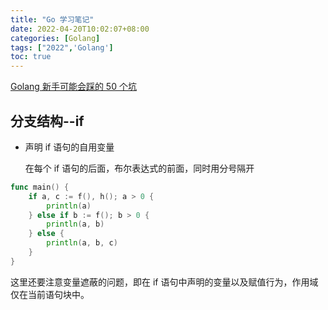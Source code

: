 ```yaml
---
title: "Go 学习笔记"
date: 2022-04-20T10:02:07+08:00
categories: [Golang]
tags: ["2022",'Golang'] 
toc: true
---
```


[Golang 新手可能会踩的 50 个坑](https://segmentfault.com/a/1190000013739000)

## 分支结构--if

- 声明 if 语句的自用变量

    在每个 if 语句的后面，布尔表达式的前面，同时用分号隔开

```go
func main() {
    if a, c := f(), h(); a > 0 {
        println(a)
    } else if b := f(); b > 0 {
        println(a, b)
    } else {
        println(a, b, c)
    }
}
```

这里还要注意变量遮蔽的问题，即在 if 语句中声明的变量以及赋值行为，作用域仅在当前语句块中。